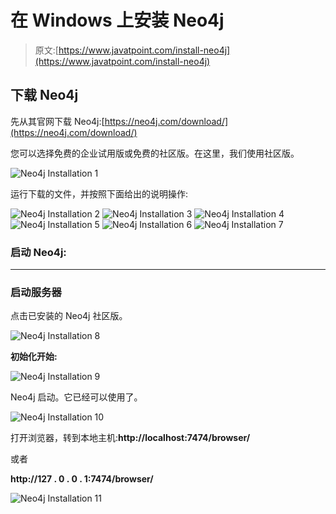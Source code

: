 # 在 Windows 上安装 Neo4j

> 原文:[https://www.javatpoint.com/install-neo4j](https://www.javatpoint.com/install-neo4j)

## 下载 Neo4j

先从其官网下载 Neo4j:[https://neo4j.com/download/](https://neo4j.com/download/)

您可以选择免费的企业试用版或免费的社区版。在这里，我们使用社区版。

![Neo4j Installation 1](../Images/13275f17cf3bedb3311e4ff793ca6baf.png)

运行下载的文件，并按照下面给出的说明操作:

![Neo4j Installation 2](../Images/a4f4c7ced9e082e99e32c9dfeb710f5b.png)
![Neo4j Installation 3](../Images/990702e0db437bccc69ad9e2832567d9.png)
![Neo4j Installation 4](../Images/ae3037d87a324ac19c16ec98d99506b1.png)
![Neo4j Installation 5](../Images/a7dadbac0d5e0a7cef4dd6c46cbec36f.png)
![Neo4j Installation 6](../Images/e83beab28a8c45f14bb15e66409700c8.png)
![Neo4j Installation 7](../Images/d58c44b96941326e796125fb760ddc6e.png)

### 启动 Neo4j:

* * *

### 启动服务器

点击已安装的 Neo4j 社区版。

![Neo4j Installation 8](../Images/1152b9e57f80b02c0202b0265df66f48.png)

**初始化开始:**

![Neo4j Installation 9](../Images/5ad37b9d7dd19a7f8d5bab2dcee6b8f3.png)

Neo4j 启动。它已经可以使用了。

![Neo4j Installation 10](../Images/8c07ff5a18fee3c055809fe6b20413fd.png)

打开浏览器，转到本地主机:**http://localhost:7474/browser/**

或者

**http://127 . 0 . 0 . 1:7474/browser/**

![Neo4j Installation 11](../Images/66107cbe1749a19c2a90ddb2da09bf85.png)